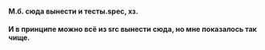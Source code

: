 #### М.б. сюда вынести и тесты.spec, хз.
#### И в принципе можно всё из src вынести сюда, но мне показалось так чище.
